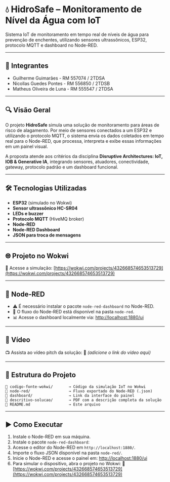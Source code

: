 # 💧 HidroSafe – Monitoramento de Nível da Água com IoT

Sistema IoT de monitoramento em tempo real de níveis de água para prevenção de enchentes, utilizando sensores ultrassônicos, ESP32, protocolo MQTT e dashboard no Node-RED.

---

## 👥 Integrantes

* Guilherme Guimarães - RM 557074 / 2TDSA
* Nicollas Guedes Pontes - RM 556850 / 2TDSB
* Matheus Oliveira de Luna - RM 555547 / 2TDSA

---

## 🔍 Visão Geral

O projeto **HidroSafe** simula uma solução de monitoramento para áreas de risco de alagamento. Por meio de sensores conectados a um ESP32 e utilizando o protocolo MQTT, o sistema envia os dados coletados em tempo real para o Node-RED, que processa, interpreta e exibe essas informações em um painel visual.

A proposta atende aos critérios da disciplina **Disruptive Architectures: IoT, IOB & Generative IA**, integrando sensores, atuadores, conectividade, gateway, protocolo padrão e um dashboard funcional.

---

## 🛠️ Tecnologias Utilizadas

* **ESP32** (simulado no Wokwi)
* **Sensor ultrassônico HC-SR04**
* **LEDs e buzzer**
* **Protocolo MQTT** (HiveMQ broker)
* **Node-RED**
* **Node-RED Dashboard**
* **JSON para troca de mensagens**

---

## 🌐 Projeto no Wokwi

🔗 Acesse a simulação: [https://wokwi.com/projects/432668574653513729](https://wokwi.com/projects/432668574653513729)

---

## 🔧 Node-RED

* ⚠️ É necessário instalar o pacote `node-red-dashboard` no Node-RED.
* 📂 O fluxo do Node-RED está disponível na pasta `node-red`.
* 📊 Acesse o dashboard localmente via: [http://localhost:1880/ui](http://localhost:1880/ui)

---

## 🎥 Vídeo

📺 Assista ao vídeo pitch da solução:
🔗 *(adicione o link do vídeo aqui)*

---

## 📁 Estrutura do Projeto

```
📂 codigo-fonte-wokwi/       → Código da simulação IoT no Wokwi
📂 node-red/                 → Fluxo exportado do Node-RED (.json)
📂 dashboard/                → Link da interface do painel
📂 descritivo-solucao/       → PDF com a descrição completa da solução
📄 README.md                 → Este arquivo
```

---

## ▶️ Como Executar

1. Instale o Node-RED em sua máquina.
2. Instale o pacote `node-red-dashboard`:
3. Acesse o editor do Node-RED em `http://localhost:1880/`.
4. Importe o fluxo JSON disponível na pasta `node-red/`.
5. Inicie o Node-RED e acesse o painel em: [http://localhost:1880/ui](http://localhost:1880/ui)
6. Para simular o dispositivo, abra o projeto no Wokwi:
   🔗 [https://wokwi.com/projects/432668574653513729](https://wokwi.com/projects/432668574653513729)
